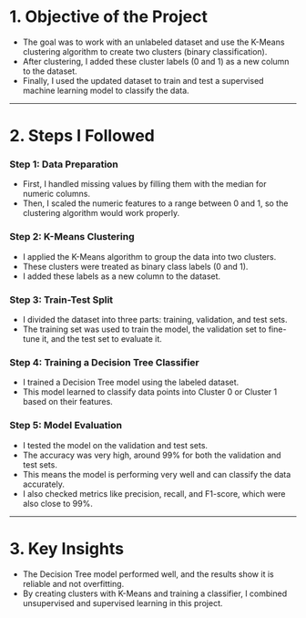 # 1. Objective of the Project
- The goal was to work with an unlabeled dataset and use the K-Means clustering algorithm to create two clusters (binary classification).
- After clustering, I added these cluster labels (0 and 1) as a new column to the dataset.
- Finally, I used the updated dataset to train and test a supervised machine learning model to classify the data.
----------------------------------------------------------------
# 2. Steps I Followed
### Step 1: Data Preparation
- First, I handled missing values by filling them with the median for numeric columns.
- Then, I scaled the numeric features to a range between 0 and 1, so the clustering algorithm would work properly.
### Step 2: K-Means Clustering
- I applied the K-Means algorithm to group the data into two clusters.
- These clusters were treated as binary class labels (0 and 1).
- I added these labels as a new column to the dataset.
### Step 3: Train-Test Split
- I divided the dataset into three parts: training, validation, and test sets.
- The training set was used to train the model, the validation set to fine-tune it, and the test set to evaluate it.
### Step 4: Training a Decision Tree Classifier
- I trained a Decision Tree model using the labeled dataset.
- This model learned to classify data points into Cluster 0 or Cluster 1 based on their features.
### Step 5: Model Evaluation
- I tested the model on the validation and test sets.
- The accuracy was very high, around 99% for both the validation and test sets.
- This means the model is performing very well and can classify the data accurately.
- I also checked metrics like precision, recall, and F1-score, which were also close to 99%.
----------------------------------------------------------------
# 3. Key Insights
- The Decision Tree model performed well, and the results show it is reliable and not overfitting.
- By creating clusters with K-Means and training a classifier, I combined unsupervised and supervised learning in this project.

